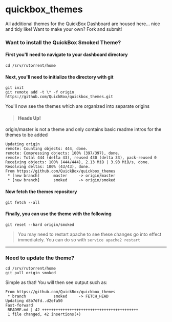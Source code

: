 # quickbox_themes
All additional themes for the QuickBox Dashboard are housed here... nice and tidy like! Want to make your own? Fork and submit!

### Want to install the QuickBox Smoked Theme?

#### First you'll need to navigate to your dashboard directory

```
cd /srv/rutorrent/home
```

#### Next, you'll need to initialize the directory with git

```
git init
git remote add -t \* -f origin https://github.com/QuickBox/quickbox_themes.git
```

You'll now see the themes which are organized into separate origins

> #### Heads Up!
origin/master is not a theme and only contains basic readme intros for the themes to be added

```
Updating origin
remote: Counting objects: 444, done.
remote: Compressing objects: 100% (397/397), done.
remote: Total 444 (delta 43), reused 430 (delta 33), pack-reused 0
Receiving objects: 100% (444/444), 2.13 MiB | 3.93 MiB/s, done.
Resolving deltas: 100% (43/43), done.
From https://github.com/QuickBox/quickbox_themes
 * [new branch]      master     -> origin/master
 * [new branch]      smoked     -> origin/smoked
```

#### Now fetch the themes repository

```
git fetch --all
```

#### Finally, you can use the theme with the following

```
git reset --hard origin/smoked
```

> You may need to restart apache to see these changes go into effect immediately. You can do so with `service apache2 restart`

---

### Need to update the theme?

```
cd /srv/rutorrent/home
git pull origin smoked
```

Simple as that! You will then see output such as:
```
From https://github.com/QuickBox/quickbox_themes
 * branch            smoked     -> FETCH_HEAD
Updating d8b7dfd..d2efa50
Fast-forward
 README.md | 42 ++++++++++++++++++++++++++++++++++++++++++
 1 file changed, 42 insertions(+)
```
